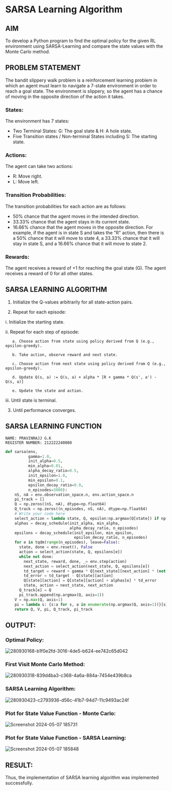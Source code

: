 # SARSA Learning Algorithm


## AIM
To develop a Python program to find the optimal policy for the given RL environment using SARSA-Learning and compare the state values with the Monte Carlo method.

## PROBLEM STATEMENT
The bandit slippery walk problem is a reinforcement learning problem in which an agent must learn to navigate a 7-state environment in order to reach a goal state. The environment is slippery, so the agent has a chance of moving in the opposite direction of the action it takes.

### States:
The environment has 7 states:

* Two Terminal States: G: The goal state & H: A hole state.
* Five Transition states / Non-terminal States including S: The starting state.
### Actions:
The agent can take two actions:

* R: Move right.
* L: Move left.
### Transition Probabilities:
The transition probabilities for each action are as follows:

* 50% chance that the agent moves in the intended direction.
* 33.33% chance that the agent stays in its current state.
* 16.66% chance that the agent moves in the opposite direction. For example, if the agent is in state S and takes the "R" action, then there is a 50% chance that it will move to state 4, a 33.33% chance that it will stay in state S, and a 16.66% chance that it will move to state 2.
### Rewards:
The agent receives a reward of +1 for reaching the goal state (G). The agent receives a reward of 0 for all other states.
## SARSA LEARNING ALGORITHM
1. Initialize the Q-values arbitrarily for all state-action pairs.

2. Repeat for each episode:

i. Initialize the starting state.

ii. Repeat for each step of episode:
~~~
   a. Choose action from state using policy derived from Q (e.g., epsilon-greedy).

   b. Take action, observe reward and next state.

   c. Choose action from next state using policy derived from Q (e.g., epsilon-greedy).

   d. Update Q(s, a) := Q(s, a) + alpha * [R + gamma * Q(s', a') - Q(s, a)]

   e. Update the state and action.
~~~
   iii. Until state is terminal.

3. Until performance converges.

## SARSA LEARNING FUNCTION
```
NAME: PRAVINRAJJ G.K
REGISTER NUMBER: 212222240080
```
```python
def sarsa(env,
          gamma=1.0,
          init_alpha=0.5,
          min_alpha=0.01,
          alpha_decay_ratio=0.5,
          init_epsilon=1.0,
          min_epsilon=0.1,
          epsilon_decay_ratio=0.9,
          n_episodes=3000):
    nS, nA = env.observation_space.n, env.action_space.n
    pi_track = []
    Q = np.zeros((nS, nA), dtype=np.float64)
    Q_track = np.zeros((n_episodes, nS, nA), dtype=np.float64)
    # Write your code here
    select_action = lambda state, Q, epsilon:np.argmax(Q[state]) if np.random.random() > epsilon else np.random.randint(len(Q[state]))
    alphas = decay_schedule(init_alpha, min_alpha,
                            alpha_decay_ratio, n_episodes)
    epsilons = decay_schedule(init_epsilon, min_epsilon,
                              epsilon_decay_ratio, n_episodes)
    for e in tqdm(range(n_episodes), leave=False):
      state, done = env.reset(), False
      action = select_action(state, Q, epsilons[e])
      while not done:
        next_state, reward, done, _= env.step(action)
        next_action = select_action(next_state, Q, epsilons[e])
        td_target = reward + gamma * Q[next_state][next_action] * (not done)
        td_error = td_target - Q[state][action]
        Q[state][action] = Q[state][action] + alphas[e] * td_error
        state, action = next_state, next_action
      Q_track[e] = Q
      pi_track.append(np.argmax(Q, axis=1))
    V = np.max(Q, axis=1)
    pi = lambda s: {s:a for s, a in enumerate(np.argmax(Q, axis=1))}[s]
    return Q, V, pi, Q_track, pi_track
```

## OUTPUT:
### Optimal Policy:
![280930168-b1f0e2fd-3016-4de5-b624-ee742c65d042](https://github.com/charansai0/sarsa-learning/assets/94296221/43318948-a2a1-48f6-877b-7475305234a9)
### First Visit Monte Carlo Method:
![280930318-839d4ba3-c368-4a6a-884a-7454e439b8ca](https://github.com/charansai0/sarsa-learning/assets/94296221/9c2a0059-495f-411f-b85b-eb5a10675b1d)
### SARSA Learning Algorithm:
![280930423-c2793936-d56c-41b7-94d7-11c9493ac24f](https://github.com/charansai0/sarsa-learning/assets/94296221/39d76c94-21c6-4f09-87d1-69d970873888)
### Plot for State Value Function - Monte Carlo:
![Screenshot 2024-05-07 185731](https://github.com/NavinkumarJ/sarsa-learning/assets/115530758/96604aa8-ecb4-4d14-bd4c-054dc511e6aa)
### Plot for State Value Function - SARSA Learning:
![Screenshot 2024-05-07 185848](https://github.com/NavinkumarJ/sarsa-learning/assets/115530758/76bb2402-4690-4b8c-952c-f69b06d2b4c7)


## RESULT:
Thus, the implementation of SARSA learning algorithm was implemented successfully.
